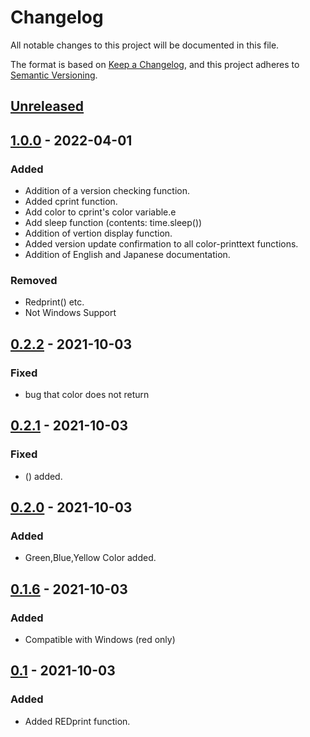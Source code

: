 # Changelog
All notable changes to this project will be documented in this file.

The format is based on [Keep a Changelog](https://keepachangelog.com/en/1.0.0/),
and this project adheres to [Semantic Versioning](https://semver.org/spec/v2.0.0.html).

## [Unreleased]

## [1.0.0](https://github.com/gx1285/color-printtext/releases/tag/1.0.0) - 2022-04-01
### Added
- Addition of a version checking function.
- Added cprint function.
- Add color to cprint's color variable.e
- Add sleep function (contents: time.sleep())
- Addition of vertion display function.
- Added version update confirmation to all color-printtext functions.
- Addition of English and Japanese documentation.
### Removed
- Redprint() etc.
- Not Windows Support
## [0.2.2](https://github.com/gx1285/color-printtext/releases/tag/0.2.2) - 2021-10-03
### Fixed
- bug that color does not return

## [0.2.1](https://github.com/gx1285/color-printtext/releases/tag/0.2.1) - 2021-10-03
### Fixed
- () added.

## [0.2.0](https://github.com/gx1285/color-printtext/releases/tag/0.2.0) - 2021-10-03
### Added
- Green,Blue,Yellow Color added.

## [0.1.6](https://github.com/gx1285/color-printtext/releases/tag/0.1.6) - 2021-10-03
### Added
- Compatible with Windows (red only)

## [0.1](https://github.com/gx1285/color-printtext/releases/tag/0.1) - 2021-10-03
### Added
- Added REDprint function.


[Unreleased]: https://github.com/gx1285/color-printtext/compare/1.0.0...main
